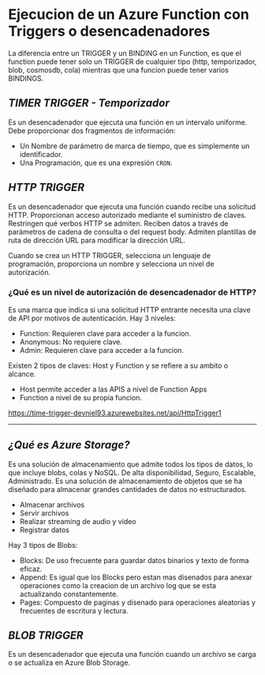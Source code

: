 # Ejecucion de un Azure Function con Triggers o desencadenadores
La diferencia entre un TRIGGER y un BINDING en un Function, es que el function puede tener solo un TRIGGER de cualquier tipo (http, temporizador, blob, cosmosdb, cola) mientras que una funcion puede tener varios BINDINGS.

## _TIMER TRIGGER - Temporizador_
Es un desencadenador que ejecuta una función en un intervalo uniforme. Debe proporcionar dos fragmentos de información:
- Un Nombre de parámetro de marca de tiempo, que es simplemente un identificador.
- Una Programación, que es una expresión `CRON`.

## _HTTP TRIGGER_
Es un desencadenador que ejecuta una función cuando recibe una solicitud HTTP. Proporcionan acceso autorizado mediante el suministro de claves. Restringen qué verbos HTTP se admiten. Reciben datos a través de parámetros de cadena de consulta o del request body. Admiten plantillas de ruta de dirección URL para modificar la dirección URL.

Cuando se crea un HTTP TRIGGER, selecciona un lenguaje de programación, proporciona un nombre y selecciona un nivel de autorización.

### ¿Qué es un nivel de autorización de desencadenador de HTTP?
Es una marca que indica si una solicitud HTTP entrante necesita una clave de API por motivos de autenticación. 
Hay 3 niveles:
- Function: Requieren clave para acceder a la funcion.
- Anonymous: No requiere clave.
- Admin: Requieren clave para acceder a la funcion.

Existen 2 tipos de claves: Host y Function y se refiere a su ambito o alcance. 
- Host permite acceder a las APIS a nivel de Function Apps 
- Function a nivel de su propia funcion. 

https://time-trigger-devniel93.azurewebsites.net/api/HttpTrigger1

---

## _¿Qué es Azure Storage?_
Es una solución de almacenamiento que admite todos los tipos de datos, lo que incluye blobs, colas y NoSQL. De alta disponibilidad, Seguro, Escalable, Administrado.
Es una solución de almacenamiento de objetos que se ha diseñado para almacenar grandes cantidades de datos no estructurados.
- Almacenar archivos
- Servir archivos
- Realizar streaming de audio y vídeo
- Registrar datos

Hay 3 tipos de Blobs:
- Blocks: De uso frecuente para guardar datos binarios y texto de forma eficaz.
- Append: Es igual que los Blocks pero estan mas disenados para anexar operaciones como la creacion de un archivo log que se esta actualizando constantemente.
- Pages: Compuesto de paginas y disenado para operaciones aleatorias y frecuentes de escritura y lectura.

## _BLOB TRIGGER_
Es un desencadenador que ejecuta una función cuando un archivo se carga o se actualiza en Azure Blob Storage. 